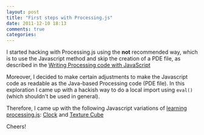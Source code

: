 ```yaml
---
layout: post
title: "First steps with Processing.js"
date: 2011-12-10 18:13
comments: true
categories: 
---
```


I started hacking with Processing.js using the **not** recommended way, which is to use the Javascript method and skip the creation of a PDE file, as described in the [Writing Processing code with JavaScript](http://processingjs.org/learning/)

Moreover, I decided to make certain adjustments to make the Javascript code as readable as the Java-based Processing code (PDE file). In this exploration I came up with a hackish way to do a local import using `eval()` (which shouldn't be used in general).

Therefore, I came up with the following Javascript variations of [learning processing.js](http://processingjs.org/learning/): [Clock](/html5/generative-art/learning-clock/clock.html) and [Texture Cube](/html5/generative-art/learning-cube/texture_cube.html)

Cheers!
